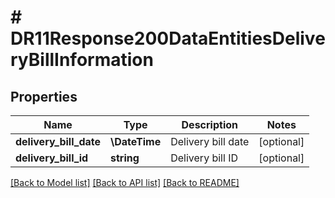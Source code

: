 # # DR11Response200DataEntitiesDeliveryBillInformation

## Properties

Name | Type | Description | Notes
------------ | ------------- | ------------- | -------------
**delivery_bill_date** | **\DateTime** | Delivery bill date | [optional]
**delivery_bill_id** | **string** | Delivery bill ID | [optional]

[[Back to Model list]](../../README.md#models) [[Back to API list]](../../README.md#endpoints) [[Back to README]](../../README.md)
